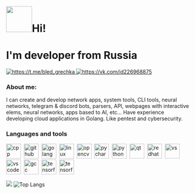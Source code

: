 
<div id="header">


  # <img src="https://github.com/user-attachments/assets/f929c4b9-3621-442c-bf22-30ba11fbd06a" width="70px"/>Hi! 
  # I'm developer from Russia
  <div id="contacts" allign=center>
 <a href="https://t.me/bled_grechka">
  <img src="https://img.shields.io/badge/telegram-blue?style=for-the-badge&logo=telegram&logoColor=white" alt="https://t.me/bled_grechka"/>
 </a>
  <a href="https://vk.com/id226968875">
  <img src="https://img.shields.io/badge/vk-blue?style=for-the-badge&logo=vk&logoColor=white" alt="https://vk.com/id226968875"/>
 </a>
  </div>

### About me:
I can create and develop network apps, system tools, CLI tools, neural networks, telegram & discord bots, parsers, API, webpages with interactive elems, neural networks, apps based to AI, etc...
 Have experience developing cloud applications in Golang.
 Like pentest and cybersecurity.

### Languages and tools
 <img src="https://cdn.jsdelivr.net/gh/devicons/devicon@latest/icons/cplusplus/cplusplus-original.svg" title="cpp" width=40 height=40/>&nbsp;
<img src="https://cdn.jsdelivr.net/gh/devicons/devicon@latest/icons/git/git-original.svg"  title="github" width=40 height=40/>&nbsp;
<img src="https://cdn.jsdelivr.net/gh/devicons/devicon@latest/icons/go/go-original.svg" title="golang" width=40 height=40/>&nbsp;
<img src="https://cdn.jsdelivr.net/gh/devicons/devicon@latest/icons/linux/linux-original.svg" title="linux" width=40 height=40/>&nbsp;
<img src="https://cdn.jsdelivr.net/gh/devicons/devicon@latest/icons/opencv/opencv-original.svg" title="opencv" width=40 height=40/>&nbsp;
<img src="https://cdn.jsdelivr.net/gh/devicons/devicon@latest/icons/pycharm/pycharm-original.svg" title="pycharm" width=40 height=40/>&nbsp;
<img src="https://cdn.jsdelivr.net/gh/devicons/devicon@latest/icons/python/python-original.svg" title="python" width=40 height=40/>&nbsp;
<img src="https://cdn.jsdelivr.net/gh/devicons/devicon@latest/icons/qt/qt-original.svg" title="qt" width=40 height=40/>&nbsp;
<img src="https://cdn.jsdelivr.net/gh/devicons/devicon@latest/icons/redhat/redhat-original-wordmark.svg" title="redhat" width=40 height=40/>&nbsp;
<img src="https://cdn.jsdelivr.net/gh/devicons/devicon@latest/icons/visualstudio/visualstudio-original.svg" title="vs" width=40 height=40/>&nbsp;
<img src="https://cdn.jsdelivr.net/gh/devicons/devicon@latest/icons/vscode/vscode-original.svg" title="vscode" width=40 height=40/>&nbsp;
<img src="https://cdn.jsdelivr.net/gh/devicons/devicon@latest/icons/gcc/gcc-original.svg" title="gcc" width=40 height=40/>&nbsp;
<img src="https://cdn.jsdelivr.net/gh/devicons/devicon@latest/icons/tensorflow/tensorflow-original.svg" title="tensorflow" width=40 height=40/>&nbsp;
<img src="https://cdn.jsdelivr.net/gh/devicons/devicon@latest/icons/docker/docker-original.svg"  title="tensorflow" width=40 height=40/>&nbsp;
          
          

![](http://github-profile-summary-cards.vercel.app/api/cards/profile-details?username=JuneSunAt7&theme=default)
![Top Langs](https://github-readme-stats.vercel.app/api/top-langs/?username=JuneSunAt7&layout=compact)

</div>


